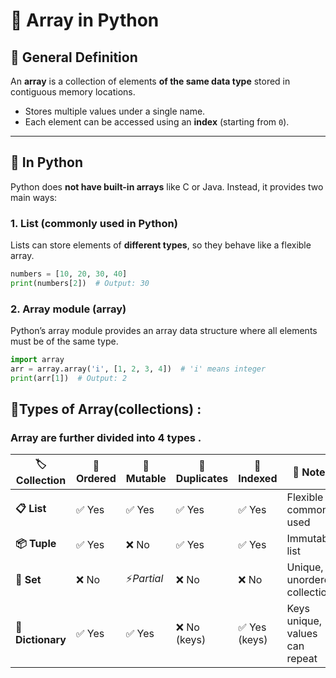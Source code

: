 # 📘 Array in Python

## 🔹 General Definition
An **array** is a collection of elements **of the same data type** stored in contiguous memory locations.  
- Stores multiple values under a single name.  
- Each element can be accessed using an **index** (starting from `0`).  

---

## 🔹 In Python

Python does **not have built-in arrays** like C or Java. Instead, it provides two main ways:

### **1. List (commonly used in Python)**
Lists can store elements of **different types**, so they behave like a flexible array.  

```python
numbers = [10, 20, 30, 40]
print(numbers[2])  # Output: 30
```
###  **2. Array module (array)**

Python’s array module provides an array data structure where all elements must be of the same type.

```Python
import array
arr = array.array('i', [1, 2, 3, 4])  # 'i' means integer
print(arr[1])  # Output: 2
```

## 🔹Types of Array(collections) :

### Array are further divided into 4 types .

| 🏷️ Collection | 📑 Ordered | 🔄 Mutable | 🔁 Duplicates | 🔢 Indexed | 📝 Notes |
|---------------|------------|------------|---------------|------------|----------|
| **📋 List**        | ✅ Yes | ✅ Yes | ✅ Yes | ✅ Yes | Flexible & commonly used |
| **📦 Tuple**       | ✅ Yes | ❌ No  | ✅ Yes | ✅ Yes | Immutable list |
| **🔗 Set**         | ❌ No  | ⚡*Partial* | ❌ No  | ❌ No  | Unique, unordered collection |
| **📖 Dictionary**  | ✅ Yes | ✅ Yes | ❌ No (keys) | ✅ Yes (keys) | Keys unique, values can repeat |

